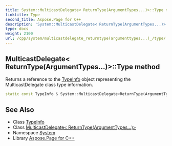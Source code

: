 ```yaml
---
title: System::MulticastDelegate< ReturnType(ArgumentTypes...)>::Type method
linktitle: Type
second_title: Aspose.Page for C++
description: 'System::MulticastDelegate< ReturnType(ArgumentTypes...)>::Type method. Returns a reference to the TypeInfo object representing the MulticastDelegate class type information in C++.'
type: docs
weight: 2100
url: /cpp/system/multicastdelegate_returntype(argumenttypes...)_/type/
---
```

## MulticastDelegate< ReturnType(ArgumentTypes...)>::Type method


Returns a reference to the [TypeInfo](../../typeinfo/) object representing the MulticastDelegate class type information.

```cpp
static const TypeInfo & System::MulticastDelegate<ReturnType(ArgumentTypes...)>::Type()
```

## See Also

* Class [TypeInfo](../../typeinfo/)
* Class [MulticastDelegate< ReturnType(ArgumentTypes...)>](../)
* Namespace [System](../../)
* Library [Aspose.Page for C++](../../../)
